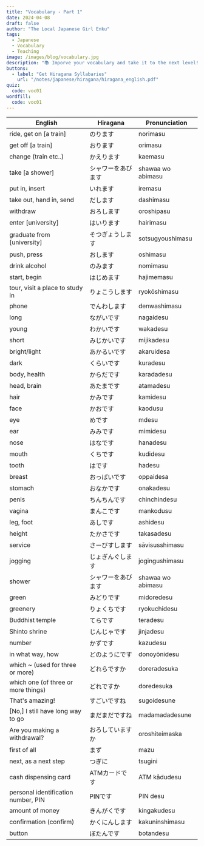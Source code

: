```yaml
---
title: "Vocabulary - Part 1"
date: 2024-04-08
draft: false
author: "The Local Japanese Girl Enku"
tags:
  - Japanese
  - Vocabulary
  - Teaching
image: /images/blog/vocabulary.jpg
description: "📚 Imporve your vocabulary and take it to the next level! Dive into words, their pronunciation, and meanings to elevate your language skills with my comprehensive guide."
buttons:
  - label: "Get Hiragana Syllabaries"
    url: "/notes/japanese/hiragana/hiragana_english.pdf"
quiz:
  code: voc01
wordfill:
  code: voc01
---
```


|English|Hiragana|Pronunciation|
|---|---|---|
|ride, get on [a train]|のります|norimasu|
|get off [a train]|おります|orimasu|
|change (train etc..)|かえります|kaemasu|
|take [a shower]|シャワーをあびます|shawaa wo abimasu|
|put in, insert|いれます|iremasu|
|take out, hand in, send|だします|dashimasu|
|withdraw|おろします|oroshipasu|
|enter [university]|はいります|hairimasu|
|graduate from [university]|そつぎょうします|sotsugyoushimasu|
|push, press|おします|oshimasu|
|drink alcohol|のみます|nomimasu|
|start, begin|はじめます|hajimemasu|
|tour, visit a place to study in|りょこうします|ryokōshimasu|
|phone|でんわします|denwashimasu|
|long|ながいです|nagaidesu|
|young|わかいです|wakadesu|
|short|みじかいです|mijikadesu|
|bright/light|あかるいです|akaruidesa|
|dark|くらいです|kuradesu|
|body, health|からだです|karadadesu|
|head, brain|あたまです|atamadesu|
|hair|かみです|kamidesu|
|face|かおです|kaodusu|
|eye|めです|mdesu|
|ear|みみです|mimidesu|
|nose|はなです|hanadesu|
|mouth|くちです|kudidesu|
|tooth|はです|hadesu|
|breast|おっぱいです|oppaidesa|
|stomach|おなかです|onakadesu|
|penis|ちんちんです|chinchindesu|
|vagina|まんこです|mankodusu|
|leg, foot|あしです|ashidesu|
|height|たかさです|takasadesu|
|service|さーびすします|sāvisusshimasu|
|jogging|じょぎんぐします|jogingushimasu|
|shower|シャワーをあびます|shawaa wo abimasu|
|green|みどりです|midoredesu|
|greenery|りょくちです|ryokuchidesu|
|Buddhist temple|てらです|teradesu|
|Shinto shrine|じんじゃです|jinjadesu|
|number|かずです|kazudesu|
|in what way, how|どのようにです|donoyōnidesu|
|which ~ (used for three or more)|どれらですか|doreradesuka|
|which one (of three or more things)|どれですか|doredesuka|
|That's amazing!|すごいですね|sugoidesune|
|[No,] I still have long way to go|まだまだですね|madamadadesune|
|Are you making a withdrawal?|おろしていますか|oroshiteimaska|
|first of all|まず|mazu|
|next, as a next step|つぎに|tsugini|
|cash dispensing card|ATMカードです|ATM kādudesu|
|personal identification number, PIN|PINです|PIN desu|
|amount of money|きんがくです|kingakudesu|
|confirmation (confirm)|かくにんします|kakuninshimasu|
|button|ぼたんです|botandesu|
